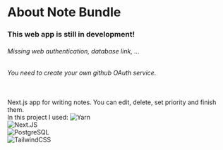 # About Note Bundle

### This web app is still in development!

###### Missing web authentication, database link, ...

###### You need to create your own github OAuth service.

\
Next.js app for writing notes. You can edit, delete, set priority and finish them.
\
In this project I used:
![Yarn](https://img.shields.io/badge/yarn-0e0e0e?style=for-the-badge&logo=yarn)
\
![Next.JS](https://img.shields.io/badge/NextJS-0e0e0e?style=for-the-badge&logo=nextdotjs)
\
![PostgreSQL](https://img.shields.io/badge/PostgreSQL-0e0e0e?style=for-the-badge&logo=postgresql)
\
![TailwindCSS](https://img.shields.io/badge/TailwindCSS-0e0e0e?style=for-the-badge&logo=tailwindcss)

